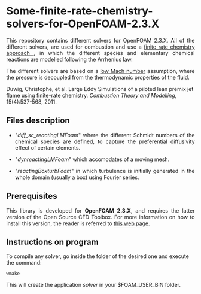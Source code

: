 # Some-finite-rate-chemistry-solvers-for-OpenFOAM-2.3.X

<p align="justify">This repository contains different solvers for OpenFOAM 2.3.X. All of the different solvers, are used for combustion and use a <a href="https://www.sharcnet.ca/Software/Ansys/17.0/en-us/help/cfx_thry/i1309364.html"> finite rate chemistry approach </a>, in which the different species and elementary chemical reactions are modelled following the Arrhenius law.</p>

<p align="justify">The different solvers are based on a <a href="https://ccse.lbl.gov/Research/LowMach/lowMach.html"> low Mach number</a> assumption, where the pressure is decoupled from the thermodynamic properties of the fluid.</p>

Duwig, Christophe, et al. Large Eddy Simulations of a piloted lean premix jet flame using finite-rate chemistry. <em>Combustion Theory and Modelling</em>, 15(4):537-568, 2011.

## Files description

<ul>
    <li><p align="justify">"<em>diff_sc_reactingLMFoam</em>" where the different Schmidt numbers of the chemical species are defined, to capture the preferential diffusivity effect of certain elements.</p></li>
    <li><p align="justify">"<em>dynreactingLMFoam</em>" which accomodates of a moving mesh.</p></li>
    <li><p align="justify">"<em>reactingBoxturbFoam</em>" in which turbulence is initially generated in the whole domain (usually a box) using Fourier series.</p></li>
</ul>


## Prerequisites

<p align="justify">This library is developed for <strong>OpenFOAM 2.3.X</strong>, and requires the latter version of the Open Source CFD Toolbox. For more information on how to install this version, the reader is referred to <a href="https://sites.google.com/site/foamguides/installation/installing-openfoam-2-3-x">this web page</a>.</p>

## Instructions on program

To compile any solver, go inside the folder of the desired one and execute the command:

    wmake

This will create the application <em>solver</em> in your $FOAM_USER_BIN folder.


